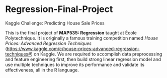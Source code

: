 # Regression-Final-Project
Kaggle Challenge: Predicting House Sale Prices

This is the final project of **MAP535: Regression** taught at École Polytechnique. It is originally a famous training competition named *House Prices: Advanced Regression Techniques* (https://www.kaggle.com/c/house-prices-advanced-regression-techniques#) on Kaggle. We are required to accomplish data preprocessing and feature engineering first, then build strong linear regression model and use multiple techniques to improve its performance and validate its effectiveness, all in the R language. 
